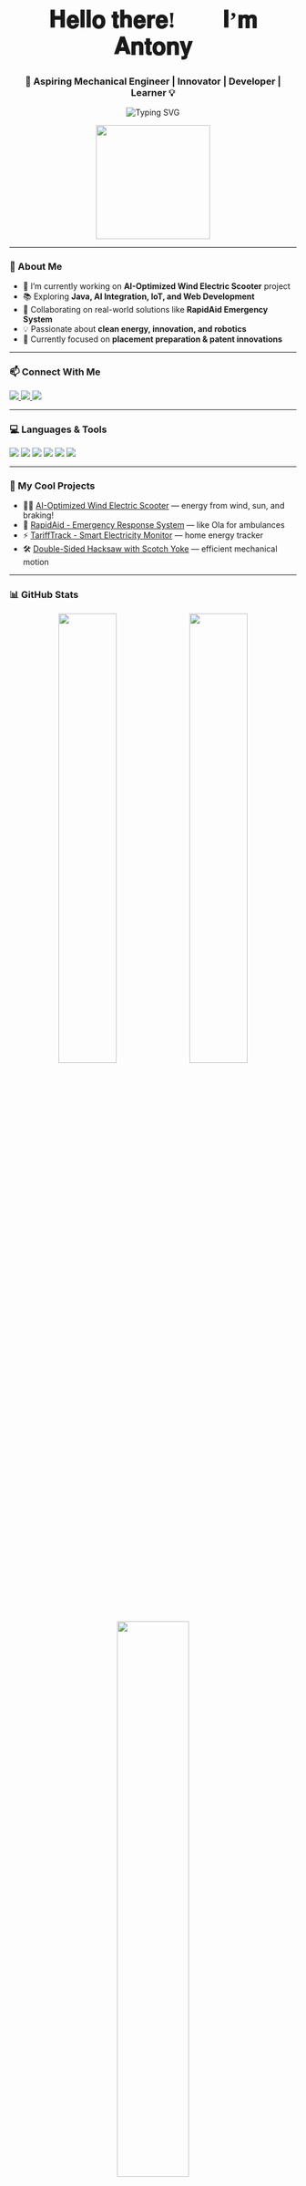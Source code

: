 <h1 align="center" style="font-family:Comic Sans MS; font-size:40px;">𝐇𝐞𝐥𝐥𝐨 𝐭𝐡𝐞𝐫𝐞! 👋🏻 𝐈’𝐦 𝐀𝐧𝐭𝐨𝐧𝐲</h1>
<h3 align="center">🚀 Aspiring Mechanical Engineer | Innovator | Developer | Learner 💡</h3>

<p align="center">
  <img src="https://readme-typing-svg.herokuapp.com?font=Fira+Code&duration=2500&pause=1000&color=00F7F7&center=true&vCenter=true&multiline=true&width=600&height=80&lines=Passionate+about+Engineering+%7C+Innovation+%7C+AI+%7C+Tech;Building+Smart+Solutions+with+Creativity+%F0%9F%9A%80" alt="Typing SVG" />
</p>

<p align="center">
  <img src="[https://media.giphy.com/media/3o7aD2saalBwwftBIY/giphy.gif](https://www.google.com/imgres?q=programming%20gif&imgurl=https%3A%2F%2Fcamo.githubusercontent.com%2F87af9a9fec730c94fc8b08eb21fa5ef6ab7831a67ba17bf8cc76696f6e4be1ef%2F68747470733a2f2f63646e2e6472696262626c652e636f6d2f75736572732f313138373833362f73637265656e73686f74732f363533393432392f70726f6772616d65722e676966&imgrefurl=https%3A%2F%2Fgithub.com%2Frudrabarad%2FGifs&docid=CJdgcKdcN0j58M&tbnid=1Dro-CqJY0h0AM&vet=12ahUKEwj6v4zK67CNAxXjRmcHHaX1HeEQM3oECCsQAA..i&w=800&h=600&hcb=2&ved=2ahUKEwj6v4zK67CNAxXjRmcHHaX1HeEQM3oECCsQAA)" width="200" />
</p>

---

### 🌱 About Me

- 🔭 I’m currently working on **AI-Optimized Wind Electric Scooter** project  
- 📚 Exploring **Java, AI Integration, IoT, and Web Development**  
- 👯 Collaborating on real-world solutions like **RapidAid Emergency System**  
- 💡 Passionate about **clean energy, innovation, and robotics**  
- 🎯 Currently focused on **placement preparation & patent innovations**

---

### 📫 Connect With Me

<p align="left">
  <a href="https://www.linkedin.com/in/your-linkedin/" target="_blank">
    <img src="https://img.shields.io/badge/-LinkedIn-blue?style=flat&logo=linkedin&logoColor=white" />
  </a>
  <a href="mailto:antonyofficialmech@gmail.com" target="_blank">
    <img src="https://img.shields.io/badge/-Email-red?style=flat&logo=gmail&logoColor=white" />
  </a>
  <a href="https://github.com/927622BME002" target="_blank">
    <img src="https://img.shields.io/badge/-GitHub-black?style=flat&logo=github&logoColor=white" />
  </a>
</p>

---

### 💻 Languages & Tools

<p>
  <img src="https://img.shields.io/badge/C-00599C?style=for-the-badge&logo=c&logoColor=white" />
  <img src="https://img.shields.io/badge/Java-ED8B00?style=for-the-badge&logo=java&logoColor=white" />
  <img src="https://img.shields.io/badge/HTML-E34F26?style=for-the-badge&logo=html5&logoColor=white" />
  <img src="https://img.shields.io/badge/CSS-1572B6?style=for-the-badge&logo=css3&logoColor=white" />
  <img src="https://img.shields.io/badge/GitHub-181717?style=for-the-badge&logo=github&logoColor=white" />
  <img src="https://img.shields.io/badge/SolidWorks-EF1C21?style=for-the-badge&logoColor=white" />
</p>

---

### 📂 My Cool Projects

- 🚴‍♂️ [AI-Optimized Wind Electric Scooter](https://github.com/927622BME002/ai-wind-electric-scooter) — energy from wind, sun, and braking!
- 🚨 [RapidAid - Emergency Response System](https://github.com/927622BME002/rapidaid) — like Ola for ambulances
- ⚡ [TariffTrack - Smart Electricity Monitor](https://github.com/927622BME002/tarifftrack) — home energy tracker
- 🛠️ [Double-Sided Hacksaw with Scotch Yoke](https://github.com/927622BME002/double-hacksaw) — efficient mechanical motion

---

### 📊 GitHub Stats

<p align="center">
  <img src="https://github-readme-stats.vercel.app/api?username=927622BME002&show_icons=true&theme=radical" width="45%" />
  <img src="https://github-readme-streak-stats.herokuapp.com/?user=927622BME002&theme=radical" width="45%" />
</p>

<p align="center">
  <img src="https://github-readme-stats.vercel.app/api/top-langs/?username=927622BME002&layout=compact&theme=radical" width="50%" />
</p>

---

### 🔥 Contribution Graph

<p align="center">
  <img src="https://activity-graph.herokuapp.com/graph?username=927622BME002&theme=tokyo-night&bg_color=0d1117&hide_border=true" />
</p>

---

### 🎯 Quote of the Day

<p align="center"><i>"Innovation distinguishes between a leader and a follower." – Steve Jobs</i></p>

---

<p align="center">
  <img src="https://readme-typing-svg.demolab.com?font=Fira+Code&pause=1000&center=true&vCenter=true&width=435&lines=Thanks+for+visiting+my+profile!;Keep+learning,+Keep+building+🚀" />
</p>

